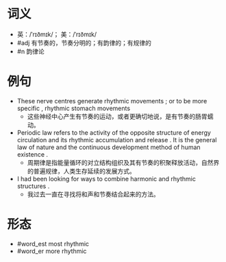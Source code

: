# 词义
- 英：/ˈrɪðmɪk/； 美：/ˈrɪðmɪk/
- #adj 有节奏的，节奏分明的；有韵律的；有规律的
- #n 韵律论
# 例句
- These nerve centres generate rhythmic movements ; or to be more specific , rhythmic stomach movements
	- 这些神经中心产生有节奏的运动，或者更确切地说，是有节奏的肠胃蠕动。
- Periodic law refers to the activity of the opposite structure of energy circulation and its rhythmic accumulation and release . It is the general law of nature and the continuous development method of human existence .
	- 周期律是指能量循环的对立结构组织及其有节奏的积聚释放活动，自然界的普遍规律，人类生存延续的发展方式。
- I had been looking for ways to combine harmonic and rhythmic structures .
	- 我过去一直在寻找将和声和节奏结合起来的方法。
# 形态
- #word_est most rhythmic
- #word_er more rhythmic
